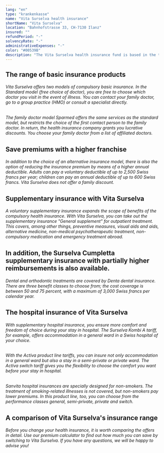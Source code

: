 ```yaml
---
lang: "en"
type: "krankenkasse"
name: "Vita Surselva health insurance"
shortName: "Vita Surselva"
location: "Bahnhofstrasse 33, CH-7130 Ilanz"
insured: ""
refundPeriod: "-"
solvencyRate: "-"
administrativeExpenses: "-"
color: "#00539B"
description: "The Vita Surselva health insurance fund is based in the town of Ilanz in the Surselva region, in the canton of Grisons. However, it is active throughout Switzerland. The health insurer was formed in 1991 through a merger of the Ruis health insurance fund and the ÖKK Group. Today, the company has around 5,000 policyholders, making it one of the smaller health insurance companies in Switzerland."
---
```


## The range of basic insurance products

###### Vita Surselva offers two models of compulsory basic insurance. In the Standard model (free choice of doctor), you are free to choose which doctor you visit in the event of illness. You can contact your family doctor, go to a group practice (HMO) or consult a specialist directly.

###### The family doctor model Sparmed offers the same services as the standard model, but restricts the choice of the first contact person to the family doctor. In return, the health insurance company grants you lucrative discounts. You choose your family doctor from a list of affiliated doctors.

## Save premiums with a higher franchise

###### In addition to the choice of an alternative insurance model, there is also the option of reducing the insurance premium by means of a higher annual deductible. Adults can pay a voluntary deductible of up to 2,500 Swiss francs per year; children can pay an annual deductible of up to 600 Swiss francs. Vita Surselva does not offer a family discount.

## Supplementary insurance with Vita Surselva

###### A voluntary supplementary insurance expands the scope of benefits of the compulsory health insurance. With Vita Surselva, you can take out the supplementary insurance "General supplement" for outpatient treatment. This covers, among other things, preventive measures, visual aids and aids, alternative medicine, non-medical psychotherapeutic treatment, non-compulsory medication and emergency treatment abroad.

## In addition, the Surselva Cumpletta supplementary insurance with partially higher reimbursements is also available.

###### Dental and orthodontic treatments are covered by Denta dental insurance. There are three benefit classes to choose from; the cost coverage is between 50 and 75 percent, with a maximum of 3,000 Swiss francs per calendar year.

## The hospital insurance of Vita Surselva

###### With supplementary hospital insurance, you ensure more comfort and freedom of choice during your stay in hospital. The Surselva Kombi A tariff, for example, offers accommodation in a general ward in a Swiss hospital of your choice.

###### With the Activa product line tariffs, you can insure not only accommodation in a general ward but also a stay in a semi-private or private ward. The Activa switch tariff gives you the flexibility to choose the comfort you want before your stay in hospital.

###### Sanvita hospital insurances are specially designed for non-smokers. The treatment of smoking-related illnesses is not covered, but non-smokers pay lower premiums. In this product line, too, you can choose from the performance classes general, semi-private, private and switch.

## A comparison of Vita Surselva's insurance range

###### Before you change your health insurance, it is worth comparing the offers in detail. Use our premium calculator to find out how much you can save by switching to Vita Surselva. If you have any questions, we will be happy to advise you!
